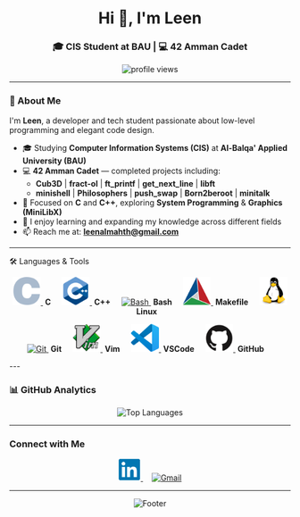 <h1 align="center">Hi 👋, I'm Leen</h1>
<h3 align="center">🎓 CIS Student at BAU | 💻 42 Amman Cadet</h3>

<p align="center">
  <img src="https://komarev.com/ghpvc/?username=LeenAlmahthi&label=Profile%20views&color=0e75b6&style=flat" alt="profile views" />
</p>

---

### 🌙 About Me

I'm **Leen**, a developer and tech student passionate about low-level programming and elegant code design.

- 🎓 Studying **Computer Information Systems (CIS)** at **Al-Balqa' Applied University (BAU)**
- 💻 **42 Amman Cadet** — completed projects including:
  - **Cub3D** | **fract-ol** | **ft_printf** | **get_next_line** | **libft**
  - **minishell** | **Philosophers** | **push_swap** | **Born2beroot** | **minitalk**
- 🧠 Focused on **C** and **C++**, exploring **System Programming** & **Graphics (MiniLibX)**
- 💬 I enjoy learning and expanding my knowledge across different fields
- 📫 Reach me at: **leenalmahth@gmail.com**

---
🛠️ Languages & Tools
<p align="center">
  <a href="https://www.cprogramming.com/" target="_blank" rel="noreferrer">
    <img src="https://raw.githubusercontent.com/devicons/devicon/master/icons/c/c-original.svg" alt="C" width="50" height="50"/>
  </a>
  &nbsp;<strong>C</strong>&nbsp;&nbsp;&nbsp;&nbsp;
  <a href="https://www.w3schools.com/cpp/" target="_blank" rel="noreferrer">
    <img src="https://raw.githubusercontent.com/devicons/devicon/master/icons/cplusplus/cplusplus-original.svg" alt="C++" width="50" height="50"/>
  </a>
  &nbsp;<strong>C++</strong>&nbsp;&nbsp;&nbsp;&nbsp;
  <a href="https://www.gnu.org/software/bash/" target="_blank" rel="noreferrer">
    <img src="https://www.vectorlogo.zone/logos/gnu_bash/gnu_bash-icon.svg" alt="Bash" width="50" height="50"/>
  </a>
  &nbsp;<strong>Bash</strong>&nbsp;&nbsp;&nbsp;&nbsp;
  <a href="https://www.gnu.org/software/make/" target="_blank" rel="noreferrer">
    <img src="https://raw.githubusercontent.com/devicons/devicon/master/icons/cmake/cmake-original.svg" alt="Makefile" width="50" height="50"/>
  </a>
  &nbsp;<strong>Makefile</strong>&nbsp;&nbsp;&nbsp;&nbsp;
  <a href="https://www.linux.org/" target="_blank" rel="noreferrer">
    <img src="https://raw.githubusercontent.com/devicons/devicon/master/icons/linux/linux-original.svg" alt="Linux" width="50" height="50"/>
  </a>
  &nbsp;<strong>Linux</strong>&nbsp;&nbsp;&nbsp;&nbsp;
</p>
<p align="center">
  <a href="https://git-scm.com/" target="_blank" rel="noreferrer">
    <img src="https://www.vectorlogo.zone/logos/git-scm/git-scm-icon.svg" alt="Git" width="50" height="50"/>
  </a>
  &nbsp;<strong>Git</strong>&nbsp;&nbsp;&nbsp;&nbsp;
  <a href="https://www.vim.org/" target="_blank" rel="noreferrer">
    <img src="https://raw.githubusercontent.com/devicons/devicon/master/icons/vim/vim-original.svg" alt="Vim" width="50" height="50"/>
  </a>
  &nbsp;<strong>Vim</strong>&nbsp;&nbsp;&nbsp;&nbsp;
  <a href="https://code.visualstudio.com/" target="_blank" rel="noreferrer">
    <img src="https://raw.githubusercontent.com/devicons/devicon/master/icons/vscode/vscode-original.svg" alt="VSCode" width="50" height="50"/>
  </a>
  &nbsp;<strong>VSCode</strong>&nbsp;&nbsp;&nbsp;&nbsp;
  <a href="https://github.com/" target="_blank" rel="noreferrer">
    <img src="https://raw.githubusercontent.com/devicons/devicon/master/icons/github/github-original.svg" alt="GitHub" width="50" height="50"/>
  </a>
  &nbsp;<strong>GitHub</strong>&nbsp;&nbsp;&nbsp;&nbsp;
</p>
---

### 📊 GitHub Analytics

<p align="center">
  <img width="48%" src="https://github-readme-stats.vercel.app/api/top-langs/?username=LeenAlmahthi&layout=compact&theme=tokyonight&hide_border=true&langs_count=8" alt="Top Languages" />
</p>

---

### Connect with Me

<p align="center">
  <a href="https://www.linkedin.com/in/leen-almahthi-620629331" target="_blank">
    <img src="https://raw.githubusercontent.com/devicons/devicon/master/icons/linkedin/linkedin-original.svg" width="40" height="40" alt="LinkedIn"/>
  </a>
  &nbsp;&nbsp;&nbsp;
  <a href="https://mail.google.com/mail/?view=cm&fs=1&to=leenalmahth@gmail.com" target="_blank">
    <img src="https://skillicons.dev/icons?i=gmail" alt="Gmail" />
  </a>
</p>

---

<p align="center">
  <img src="https://capsule-render.vercel.app/api?type=waving&color=gradient&height=100&section=footer" alt="Footer"/>
</p>